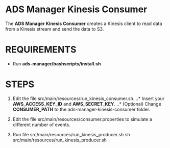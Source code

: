# ADS Manager Kinesis Consumer

The **ADS Manager Kinesis Consumer** creates a Kinesis client to read data from a Kinesis stream
and send the data to S3.

# REQUIREMENTS
 + Run **ads-manager/bashscripts/install.sh**

# STEPS
 1. Edit the file src/main/resources/run_kinesis_consumer.sh.
   ..* Insert your **AWS_ACCESS_KEY_ID** and **AWS_SECRET_KEY**.
   ..* (Optional) Change **CONSUMER_PATH** to the ads-manager-kinesis-consumer folder.

 2. Edit the file src/main/resources/consumer.properties to simulate a different number of events.

 3. Run file src/main/resources/run_kinesis_producer.sh
        sh src/main/resources/run_kinesis_producer.sh
